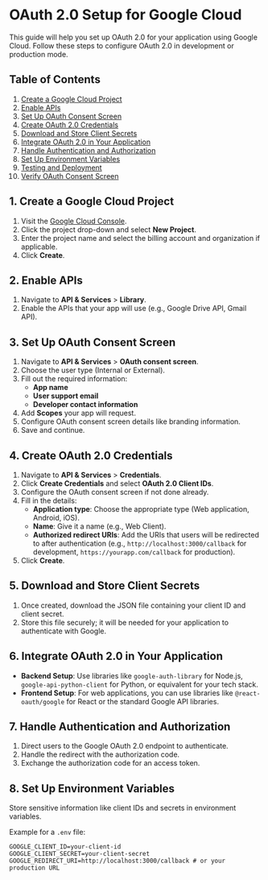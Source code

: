 # OAuth 2.0 Setup for Google Cloud

This guide will help you set up OAuth 2.0 for your application using Google Cloud. Follow these steps to configure OAuth 2.0 in development or production mode.

## Table of Contents
1. [Create a Google Cloud Project](#1-create-a-google-cloud-project)
2. [Enable APIs](#2-enable-apis)
3. [Set Up OAuth Consent Screen](#3-set-up-oauth-consent-screen)
4. [Create OAuth 2.0 Credentials](#4-create-oauth-20-credentials)
5. [Download and Store Client Secrets](#5-download-and-store-client-secrets)
6. [Integrate OAuth 2.0 in Your Application](#6-integrate-oauth-20-in-your-application)
7. [Handle Authentication and Authorization](#7-handle-authentication-and-authorization)
8. [Set Up Environment Variables](#8-set-up-environment-variables)
9. [Testing and Deployment](#9-testing-and-deployment)
10. [Verify OAuth Consent Screen](#10-verify-oauth-consent-screen)

## 1. Create a Google Cloud Project
1. Visit the [Google Cloud Console](https://console.cloud.google.com/).
2. Click the project drop-down and select **New Project**.
3. Enter the project name and select the billing account and organization if applicable.
4. Click **Create**.

## 2. Enable APIs
1. Navigate to **API & Services** > **Library**.
2. Enable the APIs that your app will use (e.g., Google Drive API, Gmail API).

## 3. Set Up OAuth Consent Screen
1. Navigate to **API & Services** > **OAuth consent screen**.
2. Choose the user type (Internal or External).
3. Fill out the required information:
    - **App name**
    - **User support email**
    - **Developer contact information**
4. Add **Scopes** your app will request.
5. Configure OAuth consent screen details like branding information.
6. Save and continue.

## 4. Create OAuth 2.0 Credentials
1. Navigate to **API & Services** > **Credentials**.
2. Click **Create Credentials** and select **OAuth 2.0 Client IDs**.
3. Configure the OAuth consent screen if not done already.
4. Fill in the details:
    - **Application type**: Choose the appropriate type (Web application, Android, iOS).
    - **Name**: Give it a name (e.g., Web Client).
    - **Authorized redirect URIs**: Add the URIs that users will be redirected to after authentication (e.g., `http://localhost:3000/callback` for development, `https://yourapp.com/callback` for production).
5. Click **Create**.

## 5. Download and Store Client Secrets
1. Once created, download the JSON file containing your client ID and client secret.
2. Store this file securely; it will be needed for your application to authenticate with Google.

## 6. Integrate OAuth 2.0 in Your Application
- **Backend Setup**: Use libraries like `google-auth-library` for Node.js, `google-api-python-client` for Python, or equivalent for your tech stack.
- **Frontend Setup**: For web applications, you can use libraries like `@react-oauth/google` for React or the standard Google API libraries.

## 7. Handle Authentication and Authorization
1. Direct users to the Google OAuth 2.0 endpoint to authenticate.
2. Handle the redirect with the authorization code.
3. Exchange the authorization code for an access token.

## 8. Set Up Environment Variables
Store sensitive information like client IDs and secrets in environment variables.

Example for a `.env` file:
```dotenv
GOOGLE_CLIENT_ID=your-client-id
GOOGLE_CLIENT_SECRET=your-client-secret
GOOGLE_REDIRECT_URI=http://localhost:3000/callback # or your production URL
